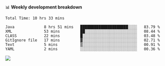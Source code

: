 

📊 **Weekly development breakdown**
<!--START_SECTION:waka-->

```text
Total Time: 10 hrs 33 mins

Java             8 hrs 51 mins   █████████████████████░░░░   83.79 %
XML              53 mins         ██░░░░░░░░░░░░░░░░░░░░░░░   08.44 %
CLASS            22 mins         █░░░░░░░░░░░░░░░░░░░░░░░░   03.48 %
GitIgnore file   17 mins         ▓░░░░░░░░░░░░░░░░░░░░░░░░   02.71 %
Text             5 mins          ▒░░░░░░░░░░░░░░░░░░░░░░░░   00.91 %
YAML             2 mins          ░░░░░░░░░░░░░░░░░░░░░░░░░   00.36 %
```

<!--END_SECTION:waka-->

<p align="left" dir="auto">
  <a href="#">
    <img src="https://github-readme-stats.vercel.app/api?username=JiHongYuan&show_icons=true&inc">
  </a>
</p>
